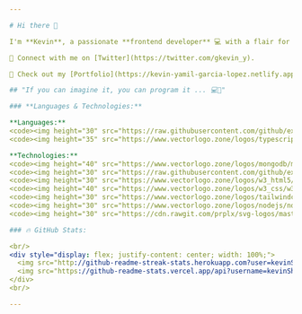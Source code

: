 ```yaml
---

# Hi there 👋

I'm **Kevin**, a passionate **frontend developer** 💻 with a flair for programming ⚡. I specialize in **web development** 🌐 and have a keen interest in **mobile development** 📱 with **Flutter** and **React Native**. I thrive on working with the **TypeScript stack** technologies and love being constantly engaged in learning 💡 and exploring new advancements in development.

🔗 Connect with me on [Twitter](https://twitter.com/gkevin_y).

🌟 Check out my [Portfolio](https://kevin-yamil-garcia-lopez.netlify.app/).

## "If you can imagine it, you can program it ... 💻🌟"

### **Languages & Technologies:**

**Languages:**
<code><img height="30" src="https://raw.githubusercontent.com/github/explore/80688e429a7d4ef2fca1e82350fe8e3517d3494d/topics/javascript/javascript.png" alt="JavaScript"/></code>
<code><img height="35" src="https://www.vectorlogo.zone/logos/typescriptlang/typescriptlang-icon.svg" alt="TypeScript"/></code>

**Technologies:**
<code><img height="40" src="https://www.vectorlogo.zone/logos/mongodb/mongodb-ar21.svg" alt="MongoDB"/></code>
<code><img height="30" src="https://raw.githubusercontent.com/github/explore/80688e429a7d4ef2fca1e82350fe8e3517d3494d/topics/react-native/react-native.png" alt="React Native"/></code>
<code><img height="30" src="https://www.vectorlogo.zone/logos/w3_html5/w3_html5-icon.svg" alt="HTML5"/></code>
<code><img height="40" src="https://www.vectorlogo.zone/logos/w3_css/w3_css-official.svg" alt="CSS3"/></code>
<code><img height="30" src="https://www.vectorlogo.zone/logos/tailwindcss/tailwindcss-icon.svg" alt="TailwindCSS"/></code>
<code><img height="30" src="https://www.vectorlogo.zone/logos/nodejs/nodejs-icon.svg" alt="Node.js"/></code>
<code><img height="30" src="https://cdn.rawgit.com/prplx/svg-logos/master/svg/redux.svg" alt="Redux"/></code>

### 🔥 GitHub Stats:

<br/>  
<div style="display: flex; justify-content: center; width: 100%;">
  <img src="http://github-readme-streak-stats.herokuapp.com?user=kevinShogun&theme=merko" align="center" style="width: 50%" />
  <img src="https://github-readme-stats.vercel.app/api?username=kevinShogun&show_icons=true&count_private=true&hide_border=true&theme=tokyonight" align="center" style="width: 50%;" alt="GitHub Stats"/>
</div>  
<br/>  

---
```


